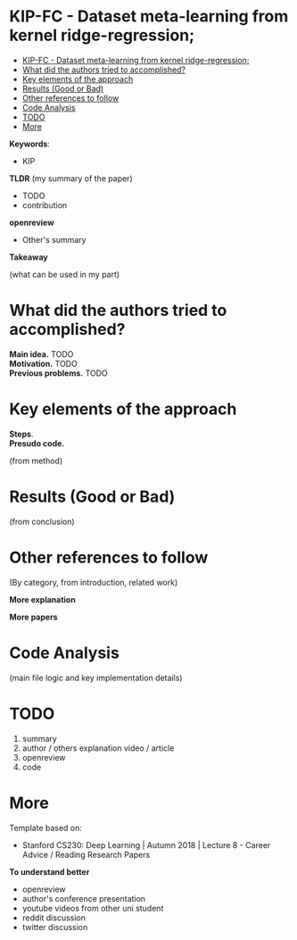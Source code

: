 # KIP-FC - Dataset meta-learning from kernel ridge-regression;

- [KIP-FC - Dataset meta-learning from kernel ridge-regression;](#kip-fc---dataset-meta-learning-from-kernel-ridge-regression)
- [What did the authors tried to accomplished?](#what-did-the-authors-tried-to-accomplished)
- [Key elements of the approach](#key-elements-of-the-approach)
- [Results (Good or Bad)](#results-good-or-bad)
- [Other references to follow](#other-references-to-follow)
- [Code Analysis](#code-analysis)
- [TODO](#todo)
- [More](#more)

**Keywords**:
- KIP

**TLDR**
(my summary of the paper)

- TODO
- contribution

**openreview**

- Other's summary

**Takeaway**

(what can be used in my part)


# What did the authors tried to accomplished?

**Main idea.**  TODO  
**Motivation.** TODO  
**Previous problems.** TODO  


# Key elements of the approach

**Steps**.  
**Presudo code.**   

(from method)

# Results (Good or Bad)

(from conclusion)

# Other references to follow

(By category, from introduction, related work)

**More explanation**

**More papers**

# Code Analysis

(main file logic and key implementation details)

# TODO

1. summary
2. author / others explanation video / article
3. openreview
4. code

# More

Template based on:
- Stanford CS230: Deep Learning | Autumn 2018 | Lecture 8 - Career Advice / Reading Research Papers

**To understand better**
- openreview
- author's conference presentation
- youtube videos from other uni student
- reddit discussion
- twitter discussion